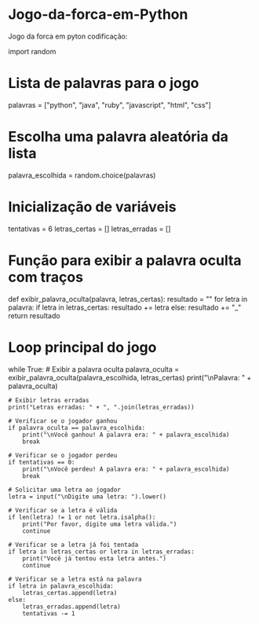 # Jogo-da-forca-em-Python
Jogo da forca em pyton codificação:

import random

# Lista de palavras para o jogo
palavras = ["python", "java", "ruby", "javascript", "html", "css"]

# Escolha uma palavra aleatória da lista
palavra_escolhida = random.choice(palavras)

# Inicialização de variáveis
tentativas = 6
letras_certas = []
letras_erradas = []

# Função para exibir a palavra oculta com traços
def exibir_palavra_oculta(palavra, letras_certas):
    resultado = ""
    for letra in palavra:
        if letra in letras_certas:
            resultado += letra
        else:
            resultado += "_"
    return resultado

# Loop principal do jogo
while True:
    # Exibir a palavra oculta
    palavra_oculta = exibir_palavra_oculta(palavra_escolhida, letras_certas)
    print("\nPalavra: " + palavra_oculta)

    # Exibir letras erradas
    print("Letras erradas: " + ", ".join(letras_erradas))

    # Verificar se o jogador ganhou
    if palavra_oculta == palavra_escolhida:
        print("\nVocê ganhou! A palavra era: " + palavra_escolhida)
        break

    # Verificar se o jogador perdeu
    if tentativas == 0:
        print("\nVocê perdeu! A palavra era: " + palavra_escolhida)
        break

    # Solicitar uma letra ao jogador
    letra = input("\nDigite uma letra: ").lower()

    # Verificar se a letra é válida
    if len(letra) != 1 or not letra.isalpha():
        print("Por favor, digite uma letra válida.")
        continue

    # Verificar se a letra já foi tentada
    if letra in letras_certas or letra in letras_erradas:
        print("Você já tentou esta letra antes.")
        continue

    # Verificar se a letra está na palavra
    if letra in palavra_escolhida:
        letras_certas.append(letra)
    else:
        letras_erradas.append(letra)
        tentativas -= 1
